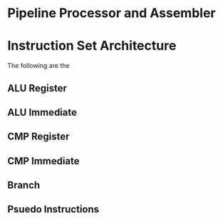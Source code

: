 # Pipeline Processor and Assembler

# Instruction Set Architecture
The following are the 

## ALU Register

## ALU Immediate

## CMP Register

## CMP Immediate

## Branch

## Psuedo Instructions

